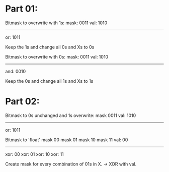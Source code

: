 # Part 01:

Bitmask to overwrite with 1s:
mask: 0011
val: 1010

---

or: 1011

Keep the 1s and change all 0s and Xs to 0s

Bitmask to overwrite with 0s:
mask: 0011
val: 1010

---

and: 0010

Keep the 0s and change all 1s and Xs to 1s

# Part 02:

Bitmask to 0s unchanged and 1s overwrite:
mask 0011
val: 1010

---

or: 1011

Bitmask to 'float'
mask 00
mask 01
mask 10
mask 11
val: 00

---

xor: 00
xor: 01
xor: 10
xor: 11

Create mask for every combination of 01s in X. -> XOR with val.
